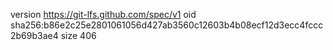 version https://git-lfs.github.com/spec/v1
oid sha256:b86e2c25e2801061056d427ab3560c12603b4b08ecf12d3ecc4fccc2b69b3ae4
size 406
